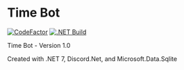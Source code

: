 # Time Bot

[![CodeFactor](https://www.codefactor.io/repository/github/the-mighty-mo/timebot/badge)](https://www.codefactor.io/repository/github/the-mighty-mo/timebot)
[![.NET Build](https://github.com/the-mighty-mo/TimeBot/actions/workflows/dotnet.yml/badge.svg)](https://github.com/the-mighty-mo/TimeBot/actions/workflows/dotnet.yml)

Time Bot - Version 1.0

Created with .NET 7, Discord.Net, and Microsoft.Data.Sqlite
